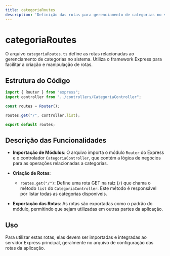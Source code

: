 ```yaml
---
title: categoriaRoutes
description: 'Definição das rotas para gerenciamento de categorias no sistema.'
---
```


# categoriaRoutes

O arquivo `categoriaRoutes.ts` define as rotas relacionadas ao gerenciamento de categorias no sistema. Utiliza o framework Express para facilitar a criação e manipulação de rotas.

## Estrutura do Código

```typescript
import { Router } from "express";
import controller from "../controllers/CategoriaController";

const routes = Router();

routes.get("/", controller.list);

export default routes;
```

## Descrição das Funcionalidades

- **Importação de Módulos**: O arquivo importa o módulo `Router` do Express e o controlador `CategoriaController`, que contém a lógica de negócios para as operações relacionadas a categorias.

- **Criação de Rotas**: 
  - `routes.get("/")`: Define uma rota GET na raiz (`/`) que chama o método `list` do `CategoriaController`. Este método é responsável por listar todas as categorias disponíveis.

- **Exportação das Rotas**: As rotas são exportadas como o padrão do módulo, permitindo que sejam utilizadas em outras partes da aplicação.

## Uso

Para utilizar estas rotas, elas devem ser importadas e integradas ao servidor Express principal, geralmente no arquivo de configuração das rotas da aplicação.